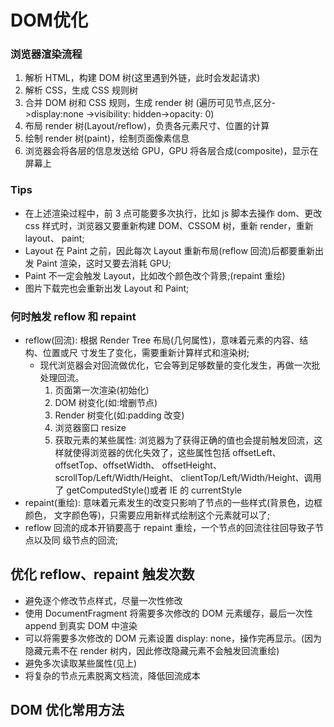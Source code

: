 # DOM优化

### 浏览器渲染流程

1. 解析 HTML，构建 DOM 树(这里遇到外链，此时会发起请求)
2. 解析 CSS，生成 CSS 规则树
3. 合并 DOM 树和 CSS 规则，生成 render 树
(遍历可见节点,区分->display:none ->visibility: hidden->opacity: 0)
4. 布局 render 树(Layout/reflow)，负责各元素尺寸、位置的计算 
5. 绘制 render 树(paint)，绘制页面像素信息
6. 浏览器会将各层的信息发送给 GPU，GPU 将各层合成(composite)，显示在屏幕上

### Tips
+ 在上述渲染过程中，前 3 点可能要多次执行，比如 js 脚本去操作 dom、更改 css 样式时，浏览器又要重新构建 DOM、CSSOM 树，重新 render，重新 layout、 paint;
+ Layout 在 Paint 之前，因此每次 Layout 重新布局(reflow 回流)后都要重新出发 Paint 渲染，这时又要去消耗 GPU;
+ Paint 不一定会触发 Layout，比如改个颜色改个背景;(repaint 重绘)
+ 图片下载完也会重新出发 Layout 和 Paint;

### 何时触发 reflow 和 repaint
+ reflow(回流): 根据 Render Tree 布局(几何属性)，意味着元素的内容、结构、位置或尺 寸发生了变化，需要重新计算样式和渲染树;
    + 现代浏览器会对回流做优化，它会等到足够数量的变化发生，再做一次批处理回流。
        1. 页面第一次渲染(初始化)
        2. DOM 树变化(如:增删节点)
        3. Render 树变化(如:padding 改变)
        4. 浏览器窗口 resize
        5. 获取元素的某些属性: 
                浏览器为了获得正确的值也会提前触发回流，这样就使得浏览器的优化失效了，这些属性包括 offsetLeft、offsetTop、offsetWidth、 offsetHeight、 scrollTop/Left/Width/Height、 clientTop/Left/Width/Height、调用了 getComputedStyle()或者 IE 的 currentStyle
+ repaint(重绘): 意味着元素发生的改变只影响了节点的一些样式(背景色，边框颜色， 文字颜色等)，只需要应用新样式绘制这个元素就可以了;
+ reflow 回流的成本开销要高于 repaint 重绘，一个节点的回流往往回导致子节点以及同 级节点的回流;

## 优化 reflow、repaint 触发次数
+ 避免逐个修改节点样式，尽量一次性修改
+ 使用 DocumentFragment 将需要多次修改的 DOM 元素缓存，最后一次性 append 到真实 DOM 中渲染
+ 可以将需要多次修改的 DOM 元素设置 display: none，操作完再显示。(因为隐藏元素不在 render 树内，因此修改隐藏元素不会触发回流重绘)
+ 避免多次读取某些属性(见上)
+ 将复杂的节点元素脱离文档流，降低回流成本

## DOM 优化常用方法

